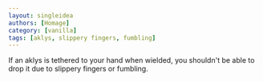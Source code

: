 ```yaml
---
layout: singleidea
authors: [Homage]
category: [vanilla]
tags: [aklys, slippery fingers, fumbling]
---
```

If an aklys is tethered to your hand when wielded, you shouldn't be able to drop
it due to slippery fingers or fumbling.
